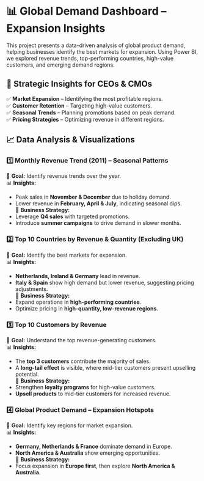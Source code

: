 # 📊 Global Demand Dashboard – Expansion Insights  

This project presents a data-driven analysis of global product demand, helping businesses identify the best markets for expansion. Using Power BI, we explored revenue trends, top-performing countries, high-value customers, and emerging demand regions.  

## 🚀 Strategic Insights for CEOs & CMOs  
✅ **Market Expansion** – Identifying the most profitable regions.  
✅ **Customer Retention** – Targeting high-value customers.  
✅ **Seasonal Trends** – Planning promotions based on peak demand.  
✅ **Pricing Strategies** – Optimizing revenue in different regions.  

## 📈 Data Analysis & Visualizations  
### 1️⃣ Monthly Revenue Trend (2011) – Seasonal Patterns  
📌 **Goal:** Identify revenue trends over the year.  
📊 **Insights:**  
- Peak sales in **November & December** due to holiday demand.  
- Lower revenue in **February, April & July**, indicating seasonal dips.  
📌 **Business Strategy:**  
- Leverage **Q4 sales** with targeted promotions.  
- Introduce **summer campaigns** to drive demand in slower months.  

### 2️⃣ Top 10 Countries by Revenue & Quantity (Excluding UK)  
📌 **Goal:** Identify the best markets for expansion.  
📊 **Insights:**  
- **Netherlands, Ireland & Germany** lead in revenue.  
- **Italy & Spain** show high demand but lower revenue, suggesting pricing adjustments.  
📌 **Business Strategy:**  
- Expand operations in **high-performing countries**.  
- Optimize pricing in **high-quantity, low-revenue regions**.  

### 3️⃣ Top 10 Customers by Revenue  
📌 **Goal:** Understand the top revenue-generating customers.  
📊 **Insights:**  
- The **top 3 customers** contribute the majority of sales.  
- A **long-tail effect** is visible, where mid-tier customers present upselling potential.  
📌 **Business Strategy:**  
- Strengthen **loyalty programs** for high-value customers.  
- **Upsell products** to mid-tier customers for increased revenue.  

### 4️⃣ Global Product Demand – Expansion Hotspots  
📌 **Goal:** Identify key regions for market expansion.  
📊 **Insights:**  
- **Germany, Netherlands & France** dominate demand in Europe.  
- **North America & Australia** show emerging opportunities.  
📌 **Business Strategy:**  
- Focus expansion in **Europe first**, then explore **North America & Australia**.  
